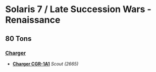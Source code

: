 # Solaris 7 / Late Succession Wars - Renaissance

## 80 Tons

### [Charger](../../mechs/charger.md)
- [**Charger CGR-1A1**](../../mechs/charger/charger_cgr-1a1.md) *Scout (2665)*
